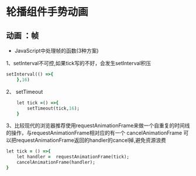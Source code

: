 # 轮播组件手势动画
## 动画 ：帧
* JavaScript中处理帧的函数(3种方案)

1、setInterval不可控,如果tick写的不好，会发生setInterval积压
```ruby
setInterval(() =>{
    },16)
```
2、 setTimeout
```ruby
    let tick =() =>{
        setTimeout(tick,16);
    }
```

3、比较现代的浏览器推荐使用requestAnimationFrame来做一个自重复的时间线的操作，与requestAnimationFrame相对应的有一个 cancelAnimationFrame 可以把requestAnimationFrame返回的handler的cancel掉,避免资源浪费
```ruby 
let tick = () =>{
    let handler =  requestAnimationFrame(tick);
    cancelAnimationFrame(handler);
}
```

